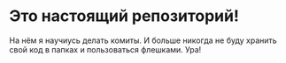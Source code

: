 # Это настоящий репозиторий!
На нём я научиусь делать комиты. И больше никогда не буду хранить свой код в папках и пользоваться флешками. Ура!